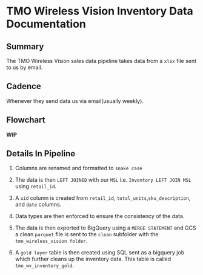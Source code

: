 # TMO Wireless Vision Inventory Data Documentation

## Summary
The TMO Wireless Vision sales data pipeline takes data from a `xlsx` file sent to us by email.


## Cadence
Whenever they send data us via email(usually weekly).

## Flowchart
**WIP**

## Details In Pipeline
1. Columns are renamed and formatted to `snake case`

2. The data is then `LEFT JOINED` with our `MSL` i.e. `Inventory LEFT JOIN MSL` using `retail_id`.
3. A `uid` column is created from `retail_id`, `total_units`,`sku_description`, and `date` columns.
4. Data types are then enforced to ensure the consistency of the data.
5. The data is then exported to BigQuery using a `MERGE STATEMENT` and GCS a clean `parquet` file is sent to the `clean` subfolder with the `tmo_wireless_vision folder`.
6. A `gold layer` table is then created using SQL sent as a bigquery job which further cleans up the inventory data. This table is called `tmo_wv_inventory_gold`.


